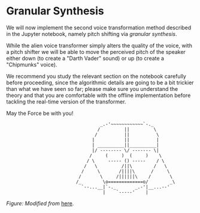 # Granular Synthesis

We will now implement the second voice transformation method described in the Jupyter notebook, namely pitch shifting via _granular synthesis_. 

While the alien voice transformer simply alters the quality of the voice, with a pitch shifter we will be able to move the perceived pitch of the speaker either down \(to create a "Darth Vader" sound\) or up \(to create a "Chipmunks" voice\).

We recommend you study the relevant section on the notebook carefully before proceeding, since the algorithmic details are going to be a bit trickier than what we have seen so far; please make sure you understand the theory and that you are comfortable with the offline implementation before tackling the real-time version of the transformer. 

May the Force be with you!

```text
                                   _.-'~~~~~~~~~~~~`-._
                                  /         ||         \
                                 /          ||          \
                                |           ||          |
                                | __________||__________|
                                |/ -------- \/ ------- \|
                               /     (     )  (     )    \
                              / \     ----- () -----    / \
                             /   \         /||\        /   \
                            /     \       /||||\      /     \
                           /       \     /||||||\    /       \
                          /_        \o=============o/        _\
                            `--...__|`-._       _.-'|__...--'
                                    |    `-----'    |
```

_Figure: Modified from_ [here](http://www.ascii-art.de/ascii/s/starwars.txt).

